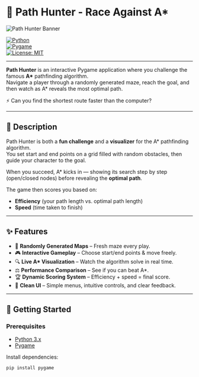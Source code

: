 # 🏹 Path Hunter - Race Against A*  

![Path Hunter Banner](./assets/banner.png) <!-- Replace with your banner image if you have one -->

[![Python](https://img.shields.io/badge/python-3.x-blue.svg)](https://www.python.org/)  
[![Pygame](https://img.shields.io/badge/pygame-2.x-green.svg)](https://www.pygame.org/news)  
[![License: MIT](https://img.shields.io/badge/License-MIT-yellow.svg)](./LICENSE)  

---

**Path Hunter** is an interactive Pygame application where you challenge the famous **A\*** pathfinding algorithm.  
Navigate a player through a randomly generated maze, reach the goal, and then watch as A* reveals the most optimal path.  

⚡ Can you find the shortest route faster than the computer?  

---

## 📜 Description
Path Hunter is both a **fun challenge** and a **visualizer** for the A\* pathfinding algorithm.  
You set start and end points on a grid filled with random obstacles, then guide your character to the goal.  

When you succeed, A* kicks in — showing its search step by step (open/closed nodes) before revealing the **optimal path**.  

The game then scores you based on:  
- **Efficiency** (your path length vs. optimal path length)  
- **Speed** (time taken to finish)  

---

## ✨ Features
- 🌲 **Randomly Generated Maps** – Fresh maze every play.  
- 🎮 **Interactive Gameplay** – Choose start/end points & move freely.  
- 🔍 **Live A\* Visualization** – Watch the algorithm solve in real time.  
- ⚖️ **Performance Comparison** – See if you can beat A*.  
- 🏆 **Dynamic Scoring System** – Efficiency + speed = final score.  
- 🧩 **Clean UI** – Simple menus, intuitive controls, and clear feedback.  

---

## 🚀 Getting Started

### Prerequisites
- [Python 3.x](https://www.python.org/downloads/)  
- [Pygame](https://www.pygame.org/news)  

Install dependencies:  
```bash
pip install pygame
